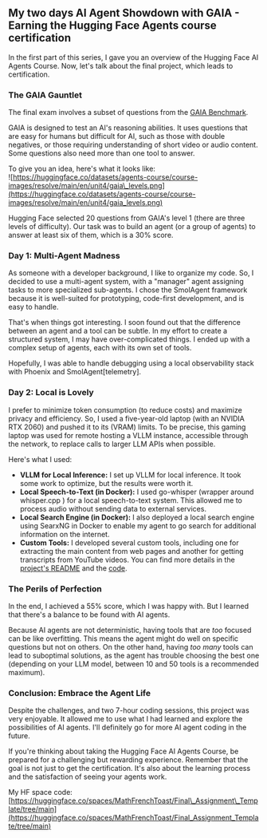 ## **My two days AI Agent Showdown with GAIA \- Earning the Hugging Face Agents course certification**

In the first part of this series, I gave you an overview of the Hugging Face AI Agents Course. Now, let's talk about the final project, which leads to certification.

### 

### **The GAIA Gauntlet**

The final exam involves a subset of questions from the [GAIA Benchmark](https://huggingface.co/papers/2311.12983).  

GAIA is designed to test an AI's reasoning abilities. It uses questions that are easy for humans but difficult for AI, such as those with double negatives, or those requiring understanding of short video or audio content. Some questions also need more than one tool to answer.

To give you an idea, here's what it looks like:  
![https://huggingface.co/datasets/agents-course/course-images/resolve/main/en/unit4/gaia\_levels.png](https://huggingface.co/datasets/agents-course/course-images/resolve/main/en/unit4/gaia_levels.png)  

Hugging Face selected 20 questions from GAIA's level 1 (there are three levels of difficulty). Our task was to build an agent (or a group of agents) to answer at least six of them, which is a 30% score.

### **Day 1: Multi-Agent Madness**

As someone with a developer background, I like to organize my code. So, I decided to use a multi-agent system, with a "manager" agent assigning tasks to more specialized sub-agents. I chose the SmolAgent framework because it is well-suited for prototyping, code-first development, and is easy to handle.

That's when things got interesting. I soon found out that the difference between an agent and a tool can be subtle. In my effort to create a structured system, I may have over-complicated things. I ended up with a complex setup of agents, each with its own set of tools.

Hopefully, I was able to handle debugging using a local observability stack with Phoenix and SmolAgent\[telemetry\].

### **Day 2: Local is Lovely**

I prefer to minimize token consumption (to reduce costs) and maximize privacy and efficiency. So, I used a five-year-old laptop (with an NVIDIA RTX 2060\) and pushed it to its (VRAM) limits. To be precise, this gaming laptop was used for remote hosting a VLLM instance, accessible through the network, to replace calls to larger LLM APIs when possible. 

Here's what I used:

* **VLLM for Local Inference:** I set up VLLM for local inference. It took some work to optimize, but the results were worth it.  
* **Local Speech-to-Text (in Docker):** I used go-whisper (wrapper around whisper.cpp ) for a local speech-to-text system. This allowed me to process audio without sending data to external services.  
* **Local Search Engine (in Docker):** I also deployed a local search engine using SearxNG in Docker to enable my agent to go search for additional information on the internet.  
* **Custom Tools:** I developed several custom tools, including one for extracting the main content from web pages and another for getting transcripts from YouTube videos. You can find more details in the [project's README](https://huggingface.co/spaces/MathFrenchToast/Final_Assignment_Template/blob/main/README.md) and the [code](https://huggingface.co/spaces/MathFrenchToast/Final_Assignment_Template/tree/main).


### **The Perils of Perfection**

In the end, I achieved a 55% score, which I was happy with. But I learned that there's a balance to be found with AI agents.  

Because AI agents are not deterministic, having tools that are *too* focused can be like overfitting. This means the agent might do well on specific questions but not on others. On the other hand, having *too many* tools can lead to suboptimal solutions, as the agent has trouble choosing the best one (depending on your LLM model, between 10 and 50 tools is a recommended maximum).

### 

### **Conclusion: Embrace the Agent Life**

Despite the challenges, and two 7-hour coding sessions, this project was very enjoyable. It allowed me to use what I had learned and explore the possibilities of AI agents. I'll definitely go for more AI agent coding in the future.

If you're thinking about taking the Hugging Face AI Agents Course, be prepared for a challenging but rewarding experience. Remember that the goal is not just to get the certification. It's also about the learning process and the satisfaction of seeing your agents work.

My HF space code: [https://huggingface.co/spaces/MathFrenchToast/Final\_Assignment\_Template/tree/main](https://huggingface.co/spaces/MathFrenchToast/Final_Assignment_Template/tree/main)